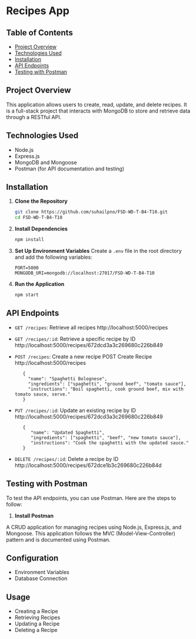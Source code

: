 # Recipes App

## Table of Contents

- [Project Overview](#project-overview)
- [Technologies Used](#technologies-used)
- [Installation](#installation)
- [API Endpoints](#api-endpoints)
- [Testing with Postman](#testing-with-postman)

## Project Overview

This application allows users to create, read, update, and delete recipes. It is a full-stack project that interacts with MongoDB to store and retrieve data through a RESTful API.

## Technologies Used

- Node.js
- Express.js
- MongoDB and Mongoose
- Postman (for API documentation and testing)

## Installation

1. **Clone the Repository**

   ```bash
   git clone https://github.com/suhailpno/FSD-WD-T-B4-T10.git
   cd FSD-WD-T-B4-T10
   ```

2. **Install Dependencies**

   ```bash
   npm install
   ```

3. **Set Up Environment Variables**
   Create a `.env` file in the root directory and add the following variables:

   ```env
   PORT=5000
   MONGODB_URI=mongodb://localhost:27017/FSD-WD-T-B4-T10
   ```

4. **Run the Application**
   ```bash
   npm start
   ```

## API Endpoints

- `GET /recipes`: Retrieve all recipes
         http://localhost:5000/recipes

- `GET /recipes/:id`: Retrieve a specific recipe by ID
         http://localhost:5000/recipes/672dcd3a3c269680c226b849

- `POST /recipes`: Create a new recipe
         POST
         Create Recipe
         http://localhost:5000/recipes
        
         {
           "name": "Spaghetti Bolognese",
           "ingredients": ["spaghetti", "ground beef", "tomato sauce"],
           "instructions": "Boil spaghetti, cook ground beef, mix with tomato sauce, serve."
         }

- `PUT /recipes/:id`: Update an existing recipe by ID
         http://localhost:5000/recipes/672dcd3a3c269680c226b849
         
         {
            "name": "Updated Spaghetti",
            "ingredients": ["spaghetti", "beef", "new tomato sauce"],
            "instructions": "Cook the spaghetti with the updated sauce."
         }

- `DELETE /recipes/:id`: Delete a recipe by ID
         http://localhost:5000/recipes/672dce1b3c269680c226b84d

## Testing with Postman

To test the API endpoints, you can use Postman. Here are the steps to follow:

1. **Install Postman**

A CRUD application for managing recipes using Node.js, Express.js, and Mongoose. This application follows the MVC (Model-View-Controller) pattern and is documented using Postman.

## Configuration

- Environment Variables
- Database Connection

## Usage

- Creating a Recipe
- Retrieving Recipes
- Updating a Recipe
- Deleting a Recipe
